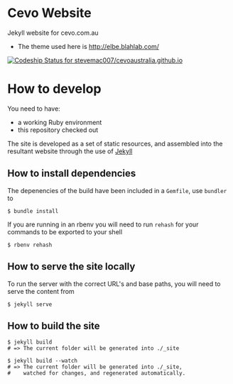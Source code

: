 # Cevo Website
Jekyll website for cevo.com.au

* The theme used here is http://elbe.blahlab.com/

[ ![Codeship Status for stevemac007/cevoaustralia.github.io](https://codeship.com/projects/8fa2b1e0-44d0-0134-47ad-02154be91b77/status?branch=master)](https://codeship.com/projects/168509)

# How to develop

You need to have:
* a working Ruby environment
* this repository checked out

The site is developed as a set of static resources, and assembled into the resultant website through the use of [Jekyll][f0caf124]

## How to install dependencies

The depenencies of the build have been included in a `Gemfile`, use `bundler` to

```
$ bundle install
```

If you are running in an rbenv you will need to run `rehash` for your commands to be exported to your shell
```
$ rbenv rehash
```

## How to serve the site locally

To run the server with the correct URL's and base paths, you will need to serve the content from

```
$ jekyll serve
```

## How to build the site
```
$ jekyll build
# => The current folder will be generated into ./_site

$ jekyll build --watch
# => The current folder will be generated into ./_site,
#    watched for changes, and regenerated automatically.
```


[f0caf124]: https://jekyllrb.com/ "Jekyll"
